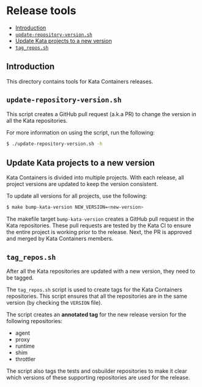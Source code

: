 # Release tools

* [Introduction](#introduction)
* [`update-repository-version.sh`](#update-repository-versionsh)
* [Update Kata projects to a new version](#update-kata-projects-to-a-new-version)
* [`tag_repos.sh`](#tag_repossh)

## Introduction

This directory contains tools for Kata Containers releases.

## `update-repository-version.sh`

This script creates a GitHub pull request (a.k.a PR) to change the version in
all the Kata repositories.

For more information on using the script, run the following:

```bash
$ ./update-repository-version.sh -h
```

## Update Kata projects to a new version

Kata Containers is divided into multiple projects. With each release, all
project versions are updated to keep the version consistent.

To update all versions for all projects, use the following:

```bash
$ make bump-kata-version NEW_VERSION=<new-version>
```

The makefile target `bump-kata-version` creates a GitHub pull request in the
Kata repositories. These pull requests are tested by the Kata CI to ensure the
entire project is working prior to the release. Next, the PR is approved and
merged by Kata Containers members.

## `tag_repos.sh`

After all the Kata repositories are updated with a new version, they need to be
tagged.

The `tag_repos.sh` script is used to create tags for the Kata Containers
repositories. This script ensures that all the repositories are in the same
version (by checking the `VERSION` file).

The script creates an **annotated tag** for the new release version for the
following repositories:

- agent
- proxy
- runtime
- shim
- throttler

The script also tags the tests and osbuilder repositories to make it clear which
versions of these supporting repositories are used for the release.
